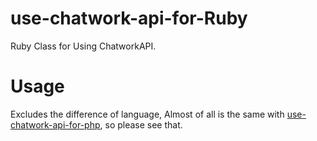 # use-chatwork-api-for-Ruby
Ruby Class for Using ChatworkAPI.

# Usage
Excludes the difference of language, Almost of all is the same with [use-chatwork-api-for-php](https://github.com/kentaro-a/use-chatwork-api-for-php ""), so please see that.


